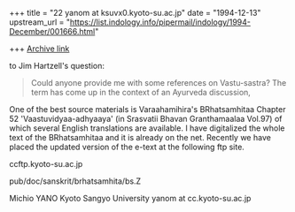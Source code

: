+++
title = "22 yanom at ksuvx0.kyoto-su.ac.jp"
date = "1994-12-13"
upstream_url = "https://list.indology.info/pipermail/indology/1994-December/001666.html"

+++
[Archive link](https://list.indology.info/pipermail/indology/1994-December/001666.html)

to Jim Hartzell's question:

>Could anyone provide me with some references on Vastu-sastra?
>The term has come up in the context of an Ayurveda discussion,

One of the best source materials is Varaahamihira's 
BRhatsamhitaa Chapter 52 'Vaastuvidyaa-adhyaaya' (in 
Srasvatii Bhavan Granthamaalaa Vol.97) of which several
English translations are available.  I have digitalized
the whole text of the BRhatsamhitaa and it is already on
the net.  Recently we have placed the updated version of
the e-text at the following ftp site.

ccftp.kyoto-su.ac.jp

pub/doc/sanskrit/brhatsamhita/bs.Z

Michio YANO
Kyoto Sangyo University
yanom at cc.kyoto-su.ac.jp





